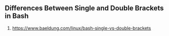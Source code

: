 ## Differences Between Single and Double Brackets in Bash
1. https://www.baeldung.com/linux/bash-single-vs-double-brackets